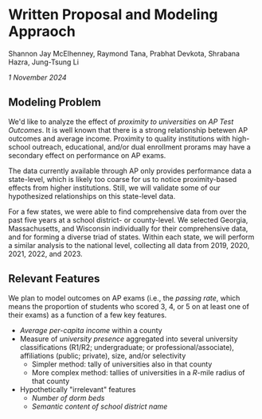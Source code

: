 # Written Proposal and Modeling Appraoch

Shannon Jay McElhenney, Raymond Tana, Prabhat Devkota, Shrabana Hazra, Jung-Tsung Li

*1 November 2024*

## Modeling Problem

We'd like to analyze the effect of *proximity to universities* on *AP Test Outcomes*. It is well known that there is a strong relationship betewen AP outcomes and average income. Proximity to quality institutions with high-school outreach, educational, and/or dual enrollment prorams may have a secondary effect on performance on AP exams. 

The data currently available through AP only provides performance data a state-level, which is likely too coarse for us to notice proximity-based effects from higher institutions. Still, we will validate some of our hypothesized relationships on this state-level data. 

For a few states, we were able to find comprehensive data from over the past five years at a school district- or county-level. We selected Georgia, Massachusetts, and Wisconsin individually for their comprehensive data, and for forming a diverse triad of states. Within each state, we will perform a similar analysis to the national level, collecting all data from 2019, 2020, 2021, 2022, and 2023. 

## Relevant Features

We plan to model outcomes on AP exams (i.e., the *passing rate*, which means the proportion of students who scored 3, 4, or 5 on at least one of their exams) as a function of a few key features. 
- *Average per-capita income* within a county
- Measure of *university presence* aggregated into several university classifications (R1/R2; undergraduate; or professional/associate), affiliations (public; private), size, and/or selectivity
  -  Simpler method: tally of universities also in that county
  -  More complex method: tallies of universities in a $R$-mile radius of that county
- Hypothetically "irrelevant" features 
  - *Number of dorm beds*
  - *Semantic content of school district name*